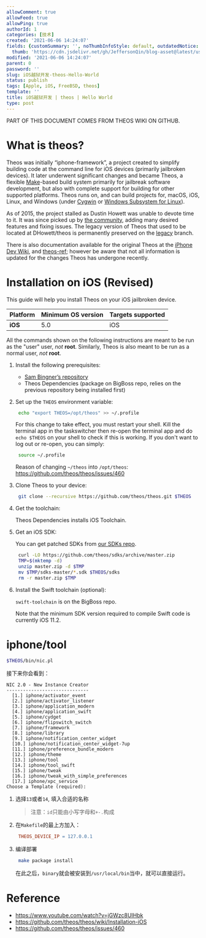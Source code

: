 ```yaml
---
allowComment: true
allowFeed: true
allowPing: true
authorId: 1
categories: [技术]
created: '2021-06-06 14:24:07'
fields: {customSummary: '', noThumbInfoStyle: default, outdatedNotice: 'no', reprint: standard,
  thumb: 'https://cdn.jsdelivr.net/gh/JeffersonQin/blog-asset@latest/usr/picgo/069f21ee7726c65476b6c2602ed58d0ea9855493.jpg', thumbDesc: '', thumbSmall: '', thumbStyle: default}
modified: '2021-06-06 14:24:07'
parent: 0
password: ''
slug: iOS越狱开发-theos-Hello-World
status: publish
tags: [Apple, iOS, FreeBSD, theos]
template: ''
title: iOS越狱开发 | theos | Hello World
type: post
---
```

PART OF THIS DOCUMENT COMES FROM THEOS WIKI ON GITHUB.

# What is theos?

Theos was initially “iphone-framework”, a project created to simplify building code at the command line for iOS devices (primarily jailbroken devices). It later underwent significant changes and became Theos, a flexible [Make](https://www.gnu.org/software/make/)-based build system primarily for jailbreak software development, but also with complete support for building for other supported platforms. Theos runs on, and can build projects for, macOS, iOS, Linux, and Windows (under [Cygwin](https://cygwin.com/) or [Windows Subsystem for Linux](https://msdn.microsoft.com/commandline/wsl/about)).

As of 2015, the project stalled as Dustin Howett was unable to devote time to it. It was since picked up by [the community](https://github.com/theos/theos/graphs/contributors), adding many desired features and fixing issues. The legacy version of Theos that used to be located at DHowett/theos is permanently preserved on the [legacy](https://github.com/theos/theos/tree/legacy) branch.

There is also documentation available for the original Theos at the [iPhone Dev Wiki](http://iphonedevwiki.net/index.php/Theos), and [theos-ref](https://github.com/theiostream/theos-ref); however be aware that not all information is updated for the changes Theos has undergone recently.

# Installation on iOS (Revised)

This guide will help you install Theos on your iOS jailbroken device.

| Platform | Minimum OS version | Targets supported |
| -------- | ------------------ | ----------------- |
| **iOS**  | 5.0                | iOS               |

All the commands shown on the following instructions are meant to be run as the "user" user, *not* **root**. Similarly, Theos is also meant to be run as a normal user, *not* **root**.

1. Install the following prerequisites:

   - [Sam Bingner’s repository](http://repo.bingner.com/)
   - Theos Dependencies (package on BigBoss repo, relies on the previous repository being installed first)

2. Set up the `THEOS` environment variable:

   ```bash
    echo "export THEOS=/opt/theos" >> ~/.profile
   ```

   For this change to take effect, you must restart your shell. Kill the terminal app in the taskswitcher then re-open the terminal app and do `echo $THEOS` on your shell to check if this is working. If you don't want to log out or re-open, you can simply:

   ```bash
	source ~/.profile
   ```

   Reason of changing `~/theos` into `/opt/theos`: https://github.com/theos/theos/issues/460

3. Clone Theos to your device:

   ```bash
    git clone --recursive https://github.com/theos/theos.git $THEOS
   ```

4. Get the toolchain:

   Theos Dependencies installs iOS Toolchain.

5. Get an iOS SDK:

   You can get patched SDKs from [our SDKs repo](https://github.com/theos/sdks).

   ```bash
    curl -LO https://github.com/theos/sdks/archive/master.zip
    TMP=$(mktemp -d)
    unzip master.zip -d $TMP
    mv $TMP/sdks-master/*.sdk $THEOS/sdks
    rm -r master.zip $TMP
   ```

6. Install the Swift toolchain (optional):

   `swift-toolchain` is on the BigBoss repo.

   Note that the minimum SDK version required to compile Swift code is currently iOS 11.2.

# iphone/tool

```bash
$THEOS/bin/nic.pl
```

接下来你会看到：

```
NIC 2.0 - New Instance Creator
------------------------------
  [1.] iphone/activator_event
  [2.] iphone/activator_listener
  [3.] iphone/application_modern
  [4.] iphone/application_swift
  [5.] iphone/cydget
  [6.] iphone/flipswitch_switch
  [7.] iphone/framework
  [8.] iphone/library
  [9.] iphone/notification_center_widget
  [10.] iphone/notification_center_widget-7up
  [11.] iphone/preference_bundle_modern
  [12.] iphone/theme
  [13.] iphone/tool
  [14.] iphone/tool_swift
  [15.] iphone/tweak
  [16.] iphone/tweak_with_simple_preferences
  [17.] iphone/xpc_service
Choose a Template (required):
```

1. 选择`13`或者`14`, 填入合适的名称

	> 注意：`id`只能由小写字母和`+-.`构成
   
2. 在`Makefile`的最上方加入：

   ```Makefile
	THEOS_DEVICE_IP = 127.0.0.1
   ```

3. 编译部署

   ```bash
	make package install
   ```

   在此之后，`binary`就会被安装到`/usr/local/bin`当中，就可以直接运行。

# Reference

- https://www.youtube.com/watch?v=jGWzc8UIHbk
- https://github.com/theos/theos/wiki/Installation-iOS
- https://github.com/theos/theos/issues/460
